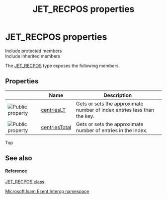 ﻿---
title: JET_RECPOS properties
TOCTitle: JET_RECPOS properties
ms:assetid: Properties.T:Microsoft.Isam.Esent.Interop.JET_RECPOS
ms:mtpsurl: https://msdn.microsoft.com/library/microsoft.isam.esent.interop.jet_recpos_properties(v=EXCHG.10)
ms:contentKeyID: 55103866
ms.date: 07/30/2014
ms.topic: article
---

# JET_RECPOS properties

Include protected members  
Include inherited members  

The [JET_RECPOS](./jet-recpos-class.md) type exposes the following members.

## Properties

<table>
<thead>
<tr class="header">
<th> </th>
<th>Name</th>
<th>Description</th>
</tr>
</thead>
<tbody>
<tr class="odd">
<td><img src="../images/dn292128.pubproperty(exchg.10).gif" title="Public property" alt="Public property" /></td>
<td><a href="dn351021(v=exchg.10).md">centriesLT</a></td>
<td>Gets or sets the approximate number of index entries less than the key.</td>
</tr>
<tr class="even">
<td><img src="../images/dn292128.pubproperty(exchg.10).gif" title="Public property" alt="Public property" /></td>
<td><a href="dn335278(v=exchg.10).md">centriesTotal</a></td>
<td>Gets or sets the approximate number of entries in the index.</td>
</tr>
</tbody>
</table>


Top

## See also

#### Reference

[JET_RECPOS class](./jet-recpos-class.md)

[Microsoft.Isam.Esent.Interop namespace](./microsoft.isam.esent.interop-namespace.md)